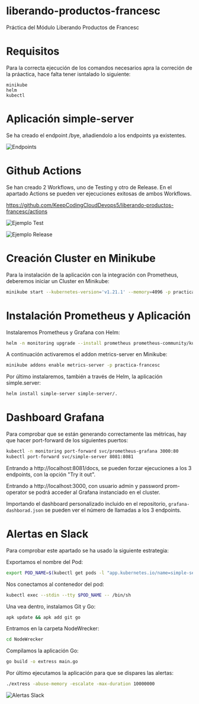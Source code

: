 # liberando-productos-francesc
Práctica del Módulo Liberando Productos de Francesc

# Requisitos

Para la correcta ejecución de los comandos necesarios apra la correción de la práactica, hace falta tener isntalado lo siguiente:

```
minikube
helm
kubectl
```

# Aplicación simple-server

Se ha creado el endpoint /bye, añadiendolo a los endpoints ya existentes.

![Endpoints](https://github.com/KeepCodingCloudDevops5/liberando-productos-francesc/blob/main/ejemplos/endpoints.png)


# Github Actions

Se han creado 2 Workflows, uno de Testing y otro de Release. En el apartado Actions se pueden ver ejecuciones exitosas de ambos Workflows.

https://github.com/KeepCodingCloudDevops5/liberando-productos-francesc/actions

![Ejemplo Test](https://github.com/KeepCodingCloudDevops5/liberando-productos-francesc/blob/main/ejemplos/test_ghactions.png)

![Ejemplo Release](https://github.com/KeepCodingCloudDevops5/liberando-productos-francesc/blob/main/ejemplos/release_ghactions.png)


# Creación Cluster en Minikube

Para la instalación de la aplicación con la integración con Prometheus, deberemos iniciar un Cluster en Minikube:

```sh
minikube start --kubernetes-version='v1.21.1' --memory=4096 -p practica-francesc
```

# Instalación Prometheus y Aplicación

Instalaremos Prometheus y Grafana con Helm:

```sh
helm -n monitoring upgrade --install prometheus prometheus-community/kube-prometheus-stack -f custom_values_prometheus.yaml --create-namespace --wait --version 34.1.1
```

A continuación activaremos el addon metrics-server en Minikube:

```sh
minikube addons enable metrics-server -p practica-francesc
```

Por último instalaremos, también a través de Helm, la aplicación simple.server:

```sh
helm install simple-server simple-server/.
```

# Dashboard Grafana

Para comprobar que se están generando correctamente las métricas, hay que hacer port-forward de los siguientes puertos:

```sh
kubectl -n monitoring port-forward svc/prometheus-grafana 3000:80
kubectl port-forward svc/simple-server 8081:8081
```

Entrando a http://localhost:8081/docs, se pueden forzar ejecuciones a los 3 endpoints, con la opción "Try it out".

Entrando a http://localhost:3000, con usuario admin y password prom-operator se podrá acceder al Grafana instanciado en el cluster.

Importando el dashboard personalizado incluido en el repositorio, `grafana-dashborad.json` se pueden ver el número de llamadas a los 3 endpoints.

# Alertas en Slack

Para comprobar este apartado se ha usado la siguiente estrategia:

Exportamos el nombre del Pod:

```sh
export POD_NAME=$(kubectl get pods -l "app.kubernetes.io/name=simple-server,app.kubernetes.io/instance=simple-server" -o jsonpath="{.items[0].metadata.name}")
```

Nos conectamos al contenedor del pod:

```sh
kubectl exec --stdin --tty $POD_NAME -- /bin/sh
```

Una vea dentro, instalamos Git y Go:

```sh
apk update && apk add git go
```

Entramos en la carpeta NodeWrecker:

```sh
cd NodeWrecker
```

Compilamos la aplicación Go:

```sh
go build -o extress main.go
```

Por último ejecutamos la aplicación para que se dispares las alertas:

```sh
./extress -abuse-memory -escalate -max-duration 10000000
```

![Alertas Slack](https://github.com/KeepCodingCloudDevops5/liberando-productos-francesc/blob/main/ejemplos/alertas_slack.png)
